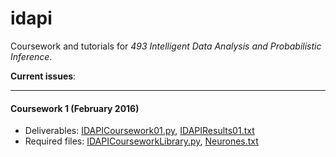 # idapi

Coursework and tutorials for _493 Intelligent Data Analysis and Probabilistic Inference_.

__Current issues__:


---

#### Coursework 1 (February 2016)

- Deliverables: [IDAPICoursework01.py](IDAPICoursework01.py), [IDAPIResults01.txt](IDAPIResults01.txt)
- Required files: [IDAPICourseworkLibrary.py](IDAPICourseworkLibrary.py), [Neurones.txt](Neurones.txt)
